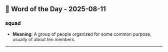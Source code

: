 ## 📅 Word of the Day - 2025-08-11

### **squad**
- **Meaning**: A group of people organized for some common purpose, usually of about ten members.

---
